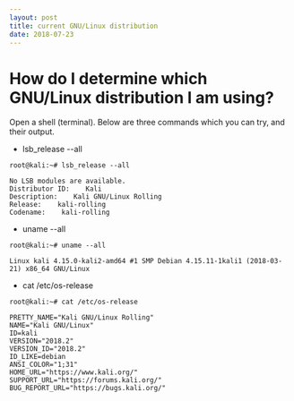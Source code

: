 ```yaml
---
layout: post
title: current GNU/Linux distribution
date: 2018-07-23
---
```


# How do I determine which GNU/Linux distribution I am using?

Open a shell (terminal). Below are three commands which you can try, and their output.

* lsb_release --all

```
root@kali:~# lsb_release --all

No LSB modules are available.
Distributor ID:    Kali
Description:    Kali GNU/Linux Rolling
Release:    kali-rolling
Codename:    kali-rolling
```

* uname --all

```
root@kali:~# uname --all

Linux kali 4.15.0-kali2-amd64 #1 SMP Debian 4.15.11-1kali1 (2018-03-21) x86_64 GNU/Linux
```

* cat /etc/os-release

```
root@kali:~# cat /etc/os-release

PRETTY_NAME="Kali GNU/Linux Rolling"
NAME="Kali GNU/Linux"
ID=kali
VERSION="2018.2"
VERSION_ID="2018.2"
ID_LIKE=debian
ANSI_COLOR="1;31"
HOME_URL="https://www.kali.org/"
SUPPORT_URL="https://forums.kali.org/"
BUG_REPORT_URL="https://bugs.kali.org/"
```
